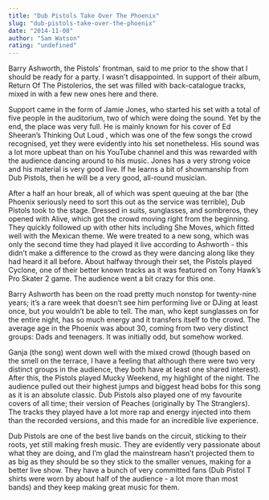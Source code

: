 ```yaml
---
title: "Dub Pistols Take Over The Phoenix"
slug: "dub-pistols-take-over-the-phoenix"
date: "2014-11-08"
author: "Sam Watson"
rating: "undefined"
---
```


Barry Ashworth, the Pistols' frontman, said to me prior to the show that I should be ready for a party. I wasn't disappointed. In support of their album, Return Of The Pistolerios, the set was filled with back-catalogue tracks, mixed in with a few new ones here and there.

Support came in the form of Jamie Jones, who started his set with a total of five people in the auditorium, two of which were doing the sound. Yet by the end, the place was very full. He is mainly known for his cover of Ed Sheeran’s Thinking Out Loud , which was one of the few songs the crowd recognised, yet they were evidently into his set nonetheless. His sound was a lot more upbeat than on his YouTube channel and this was rewarded with the audience dancing around to his music. Jones has a very strong voice and his material is very good live. If he learns a bit of showmanship from Dub Pistols, then he will be a very good, all-round musician.

After a half an hour break, all of which was spent queuing at the bar (the Phoenix seriously need to sort this out as the service was terrible), Dub Pistols took to the stage. Dressed in suits, sunglasses, and sombreros, they opened with Alive, which got the crowd moving right from the beginning. They quickly followed up with other hits including She Moves, which fitted well with the Mexican theme. We were treated to a new song, which was only the second time they had played it live according to Ashworth - this didn’t make a difference to the crowd as they were dancing along like they had heard it all before. About halfway through their set, the Pistols played Cyclone, one of their better known tracks as it was featured on Tony Hawk’s Pro Skater 2 game. The audience went a bit crazy for this one.

Barry Ashworth has been on the road pretty much nonstop for twenty-nine years; it’s a rare week that doesn’t see him performing live or DJing at least once, but you wouldn’t be able to tell. The man, who kept sunglasses on for the entire night, has so much energy and it transfers itself to the crowd. The average age in the Phoenix was about 30, coming from two very distinct groups: Dads and teenagers. It was initially odd, but somehow worked.

Ganja (the song) went down well with the mixed crowd (though based on the smell on the terrace, I have a feeling that although there were two very distinct groups in the audience, they both have at least one shared interest). After this, the Pistols played Mucky Weekend, my highlight of the night. The audience pulled out their highest jumps and biggest head bobs for this song as it is an absolute classic. Dub Pistols also played one of my favourite covers of all time; their version of Peaches (originally by The Stranglers). The tracks they played have a lot more rap and energy injected into them than the recorded versions, and this made for an incredible live experience.

Dub Pistols are one of the best live bands on the circuit, sticking to their roots, yet still making fresh music. They are evidently very passionate about what they are doing, and I’m glad the mainstream hasn’t projected them to as big as they should be so they stick to the smaller venues, making for a better live show. They have a bunch of very committed fans (Dub Pistol T shirts were worn by about half of the audience - a lot more than most bands) and they keep making great music for them.
